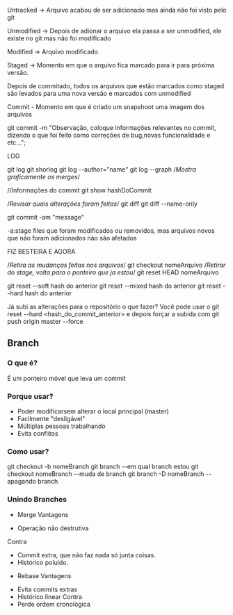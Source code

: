 Untracked -> Arquivo acabou de ser adicionado mas ainda não foi visto pelo git

Unmodified -> Depois de adionar o arquivo ela passa a ser unmodified, ele existe no git mas não foi modificado

Modified -> Arquivo modificado

Staged -> Momento em que o arquivo fica marcado para ir para próxima versão.

Depois de commitado, todos os arquivos que estão marcados como staged são levados para uma nova versão e marcados com unmodified

Commit - Momento em que é criado um snapshoot uma imagem dos arquivos

git commit -m "Observação, coloque informações relevantes no commit, dizendo o que foi feito como correções de bug,novas funcionalidade e etc...";


LOG

git log 
git shorlog
git log --author="name"
git log --graph /*Mostra graficamente os merges*/

//Informações do commit
git show hashDoCommit

/*Revisar quais alterações foram feitas*/
git diff
git diff --name-only


git commit -am "message"

-a:stage files que foram modificados ou removidos, mas arquivos novos que não foram adicionados não são afetados

FIZ BESTEIRA E AGORA

/*Retira as mudanças feitas nos arquivos*/
git checkout nomeArquivo
/*Retirar do stage, volta para o ponteiro que ja estou*/
git reset HEAD nomeArquivo

git reset --soft   hash do anterior
git reset --mixed hash do anterior
git reset --hard hash do anterior


Já subi as alterações para o repositório o que fazer?
Você pode usar o git reset --hard <hash_do_commit_anterior> e depois forçar a subida com git push origin master --force

## Branch
### O que é?
É um ponteiro móvel que leva um commit

### Porque usar?

* Poder modificarsem alterar o local principal (master)
* Facilmente "desligável"
* Múltiplas pessoas trabalhando
* Evita conflitos
### Como usar?
git checkout -b  nomeBranch
git branch --em qual branch estou 
git checkout nomeBranch --muda de branch
git branch -D nomeBranch -- apagando branch

### Unindo Branches

- Merge
Vantagens
* Operação não destrutiva

Contra
* Commit extra, que não faz nada só junta coisas.
* Histórico poluído.

- Rebase
Vantagens
* Evita commits extras
* Histórico linear
Contra
* Perde ordem cronológica